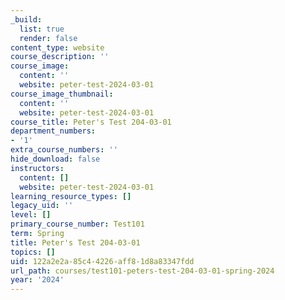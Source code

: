 ```yaml
---
_build:
  list: true
  render: false
content_type: website
course_description: ''
course_image:
  content: ''
  website: peter-test-2024-03-01
course_image_thumbnail:
  content: ''
  website: peter-test-2024-03-01
course_title: Peter's Test 204-03-01
department_numbers:
- '1'
extra_course_numbers: ''
hide_download: false
instructors:
  content: []
  website: peter-test-2024-03-01
learning_resource_types: []
legacy_uid: ''
level: []
primary_course_number: Test101
term: Spring
title: Peter's Test 204-03-01
topics: []
uid: 122a2e2a-85c4-4226-aff8-1d8a83347fdd
url_path: courses/test101-peters-test-204-03-01-spring-2024
year: '2024'
---
```

